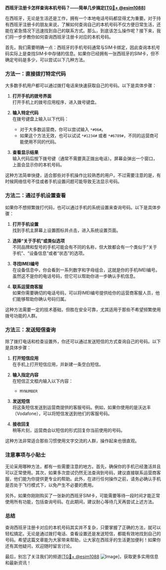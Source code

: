 **西班牙注册卡怎样查询本机号码？——简单几步搞定[[TG💪+ @esim1088](https://t.me/s/esim1088)]**

在西班牙，无论是生活还是工作，拥有一个本地电话号码都显得尤为重要。对于持有西班牙注册卡的朋友来说，了解如何查询自己的本机号码不仅方便日常生活，还能在紧急情况下迅速找到自己的联系方式。那么，到底该怎么操作呢？接下来，我们将一步步教你如何查询西班牙注册卡对应的本机号码。

首先，我们需要明确一点：西班牙的手机号码通常与SIM卡绑定，因此查询本机号码实际上是查找SIM卡中存储的信息。如果你已经拥有一张西班牙的SIM卡，但不确定号码是多少，可以尝试以下几种方法。

### 方法一：直接拨打特定代码

大多数手机用户都可以通过拨打电话来快速获取自己的号码。以下是具体步骤：

1. **打开手机的拨号界面**  
   打开手机上的拨号应用程序，进入拨号键盘。

2. **输入特定代码**  
   在拨号键盘上输入以下代码：
   - 对于大多数运营商，你可以尝试输入 `*#06#`。
   - 如果这个方法无效，也可以试试 `*#1234#` 或者 `*#6789#`，不同的运营商可能使用不同的代码。

3. **查看显示结果**  
   输入代码后按下拨号键（通常不需要真正拨出电话）。屏幕会弹出一个窗口，上面会显示你的本机号码。

这种方法简单快捷，适合那些对手机操作比较熟悉的用户。不过需要注意的是，有时候网络信号不佳或者手机设置问题可能导致无法显示号码。

### 方法二：通过手机设置查看

如果你不想频繁拨打代码，也可以通过手机的系统设置来查询号码。以下是具体步骤：

1. **打开手机设置**  
   找到手机主屏幕上设置图标并点击，进入系统设置页面。

2. **选择“关于手机”或类似选项**  
   不同品牌和型号的手机可能会有不同的名称，但大致都会有一个类似于“关于手机”、“设备信息”或者“状态”的选项。

3. **寻找IMEI编号**  
   在设备信息中，你会看到一系列数字和字母组合，这就是你的手机IMEI编号。虽然这不是你的电话号码，但它可以帮助你进一步确认手机信息。

4. **联系运营商客服**  
   如果你需要确切的电话号码，可以将IMEI编号提供给你的运营商客服人员，他们能够帮助你确认号码归属。

这种方法需要一定的技术基础，但胜在安全可靠，尤其适用于那些不希望频繁使用拨号功能的人群。

### 方法三：发送短信查询

除了拨打电话和检查设置外，你还可以通过发送短信的方式查询自己的号码。以下是具体步骤：

1. **打开短信应用**  
   在手机上打开短信应用，并新建一条空白短信。

2. **输入指定内容**  
   在短信正文框内输入以下内容：
   - `MYNUMBER`

3. **发送短信**  
   将这条短信发送到运营商提供的客服号码。例如，如果你使用的是沃达丰（Vodafone），可以将短信发送到他们的客服号码。

4. **接收回复**  
   稍等片刻，运营商会以短信的形式回复你当前使用的号码。

这种方法非常适合那些习惯使用文字交流的人群，操作起来也很直观。

### 注意事项与小贴士

无论采用哪种方法，都有一些需要注意的地方。首先，确保你的手机已经激活并且可以正常使用。其次，如果多次尝试仍然无法查询到号码，建议直接联系运营商客服，他们能为你提供更专业的帮助。此外，在进行任何操作之前，请务必确认手机是否处于飞行模式下，以免产生不必要的费用。

另外，如果你刚刚购买了一张新的西班牙SIM卡，可能需要等待一段时间才能正常使用所有功能，包括查询号码。在此期间，建议耐心等待几天再尝试上述方法。

### 总结

查询西班牙注册卡对应的本机号码其实并不复杂，只要掌握了正确的方法，就可以轻松搞定。无论是通过拨打电话、查看设置还是发送短信，都能有效地找到自己的号码。希望这篇文章能为大家带来帮助，让大家在西班牙的生活更加便利！如果你还有其他疑问，欢迎随时留言讨论。

最后，别忘了关注我们的频道[[TG💪+ @esim1088](https://t.me/s/esim1088) ![Image](https://i.postimg.cc/4NQfJmqS/Snipaste-2025-05-13-00-14-12.png)]，获取更多实用信息和最新资讯！